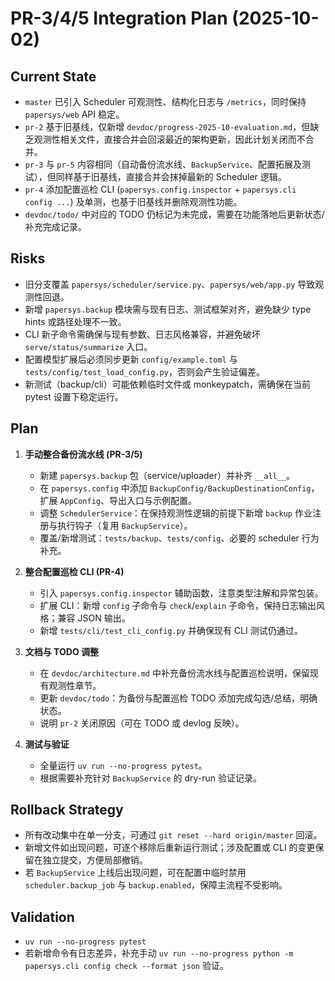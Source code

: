 # PR-3/4/5 Integration Plan (2025-10-02)

## Current State
- `master` 已引入 Scheduler 可观测性、结构化日志与 `/metrics`，同时保持 `papersys/web` API 稳定。
- `pr-2` 基于旧基线，仅新增 `devdoc/progress-2025-10-evaluation.md`，但缺乏观测性相关文件，直接合并会回滚最近的架构更新，因此计划关闭而不合并。
- `pr-3` 与 `pr-5` 内容相同（自动备份流水线、`BackupService`、配置拓展及测试），但同样基于旧基线，直接合并会抹掉最新的 Scheduler 逻辑。
- `pr-4` 添加配置巡检 CLI (`papersys.config.inspector` + `papersys.cli config ...`) 及单测，也基于旧基线并删除观测性功能。
- `devdoc/todo/` 中对应的 TODO 仍标记为未完成，需要在功能落地后更新状态/补充完成记录。

## Risks
- 旧分支覆盖 `papersys/scheduler/service.py`、`papersys/web/app.py` 导致观测性回退。
- 新增 `papersys.backup` 模块需与现有日志、测试框架对齐，避免缺少 type hints 或路径处理不一致。
- CLI 新子命令需确保与现有参数、日志风格兼容，并避免破坏 `serve/status/summarize` 入口。
- 配置模型扩展后必须同步更新 `config/example.toml` 与 `tests/config/test_load_config.py`，否则会产生验证偏差。
- 新测试（backup/cli）可能依赖临时文件或 monkeypatch，需确保在当前 pytest 设置下稳定运行。

## Plan
1. **手动整合备份流水线 (PR-3/5)**
   - 新建 `papersys.backup` 包（service/uploader）并补齐 `__all__`。
   - 在 `papersys.config` 中添加 `BackupConfig/BackupDestinationConfig`，扩展 `AppConfig`、导出入口与示例配置。
   - 调整 `SchedulerService`：在保持观测性逻辑的前提下新增 `backup` 作业注册与执行钩子（复用 `BackupService`）。
   - 覆盖/新增测试：`tests/backup`、`tests/config`、必要的 scheduler 行为补充。

2. **整合配置巡检 CLI (PR-4)**
   - 引入 `papersys.config.inspector` 辅助函数，注意类型注解和异常包装。
   - 扩展 CLI：新增 `config` 子命令与 `check`/`explain` 子命令，保持日志输出风格；兼容 JSON 输出。
   - 新增 `tests/cli/test_cli_config.py` 并确保现有 CLI 测试仍通过。

3. **文档与 TODO 调整**
   - 在 `devdoc/architecture.md` 中补充备份流水线与配置巡检说明，保留现有观测性章节。
   - 更新 `devdoc/todo`：为备份与配置巡检 TODO 添加完成勾选/总结，明确状态。
   - 说明 `pr-2` 关闭原因（可在 TODO 或 devlog 反映）。

4. **测试与验证**
   - 全量运行 `uv run --no-progress pytest`。
   - 根据需要补充针对 `BackupService` 的 dry-run 验证记录。

## Rollback Strategy
- 所有改动集中在单一分支，可通过 `git reset --hard origin/master` 回滚。
- 新增文件如出现问题，可逐个移除后重新运行测试；涉及配置或 CLI 的变更保留在独立提交，方便局部撤销。
- 若 `BackupService` 上线后出现问题，可在配置中临时禁用 `scheduler.backup_job` 与 `backup.enabled`，保障主流程不受影响。

## Validation
- `uv run --no-progress pytest`
- 若新增命令有日志差异，补充手动 `uv run --no-progress python -m papersys.cli config check --format json` 验证。

